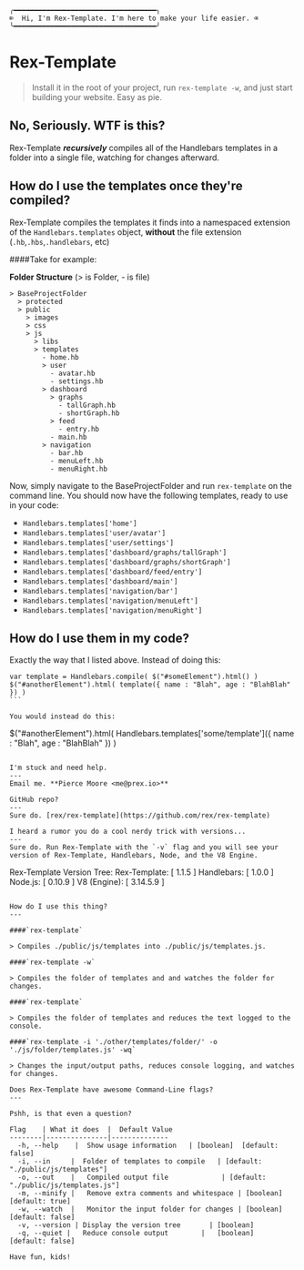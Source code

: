 ````
╭━━━━━━━━━━━━━━━━━━━━━━━━━━━━━━━━━━━╮
⌦  Hi, I'm Rex-Template. I'm here to make your life easier. ⌫
╰━━━━━━━━━━━━━━━━━━━━━━━━━━━━━━━━━━━╯
````

Rex-Template
===

> Install it in the root of your project, run `rex-template -w`, and just start building your website. Easy as pie.


No, Seriously. WTF is this?
---
Rex-Template ***recursively*** compiles all of the Handlebars templates in a folder into a single file, watching for changes afterward.

How do I use the templates once they're compiled?
---
Rex-Template compiles the templates it finds into a namespaced extension of the `Handlebars.templates` object, **without** the file extension (`.hb`,`.hbs`,`.handlebars`, etc)

####Take for example:

**Folder Structure** (> is Folder, - is file)
````
> BaseProjectFolder
  > protected
  > public
    > images
    > css
    > js
      > libs
      > templates
        - home.hb
        > user
          - avatar.hb
          - settings.hb
        > dashboard
          > graphs
            - tallGraph.hb
            - shortGraph.hb
          > feed
            - entry.hb
          - main.hb
        > navigation
          - bar.hb
          - menuLeft.hb
          - menuRight.hb
````

Now, simply navigate to the BaseProjectFolder and run `rex-template` on the command line. 
You should now have the following templates, ready to use in your code:

* `Handlebars.templates['home']`
* `Handlebars.templates['user/avatar']`
* `Handlebars.templates['user/settings']`
* `Handlebars.templates['dashboard/graphs/tallGraph']`
* `Handlebars.templates['dashboard/graphs/shortGraph']`
* `Handlebars.templates['dashboard/feed/entry']`
* `Handlebars.templates['dashboard/main']`
* `Handlebars.templates['navigation/bar']`
* `Handlebars.templates['navigation/menuLeft']`
* `Handlebars.templates['navigation/menuRight']`

How do I use them in my code?
---
Exactly the way that I listed above. Instead of doing this:

````
var template = Handlebars.compile( $("#someElement").html() )
$("#anotherElement").html( template({ name : "Blah", age : "BlahBlah" }) )
```

You would instead do this:

````
$("#anotherElement").html( Handlebars.templates['some/template']({ name : "Blah", age : "BlahBlah" }) )
````

I'm stuck and need help.
---
Email me. **Pierce Moore <me@prex.io>**

GitHub repo?
---
Sure do. [rex/rex-template](https://github.com/rex/rex-template)

I heard a rumor you do a cool nerdy trick with versions...
---
Sure do. Run Rex-Template with the `-v` flag and you will see your version of Rex-Template, Handlebars, Node, and the V8 Engine.

````
Rex-Template Version Tree:
  Rex-Template:  [ 1.1.5 ]
  Handlebars:    [ 1.0.0 ]
  Node.js:       [ 0.10.9 ]
  V8 (Engine):   [ 3.14.5.9 ]
````

How do I use this thing?
---

####`rex-template`
    
> Compiles ./public/js/templates into ./public/js/templates.js.

####`rex-template -w`
     
> Compiles the folder of templates and and watches the folder for changes.

####`rex-template`
     
> Compiles the folder of templates and reduces the text logged to the console.

####`rex-template -i './other/templates/folder/' -o './js/folder/templates.js' -wq`
     
> Changes the input/output paths, reduces console logging, and watches for changes.

Does Rex-Template have awesome Command-Line flags?
---

Pshh, is that even a question?

Flag    | What it does  |  Default Value
--------|---------------|--------------
  -h, --help    |  Show usage information   | [boolean]  [default: false]
  -i, --in     |  Folder of templates to compile   | [default: "./public/js/templates"]
  -o, --out    |   Compiled output file             | [default: "./public/js/templates.js"]
  -m, --minify |   Remove extra comments and whitespace | [boolean]  [default: true]
  -w, --watch  |   Monitor the input folder for changes | [boolean]  [default: false]
  -v, --version | Display the version tree       | [boolean]
  -q, --quiet |   Reduce console output        |   [boolean]  [default: false]

Have fun, kids!
